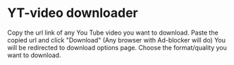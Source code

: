 # YT-video downloader

Copy the url link of any You Tube video you want to download.
Paste the copied url and click "Download" (Any browser with Ad-blocker will do)
You will be redirected to download options page.
Choose the format/quality you want to download.
